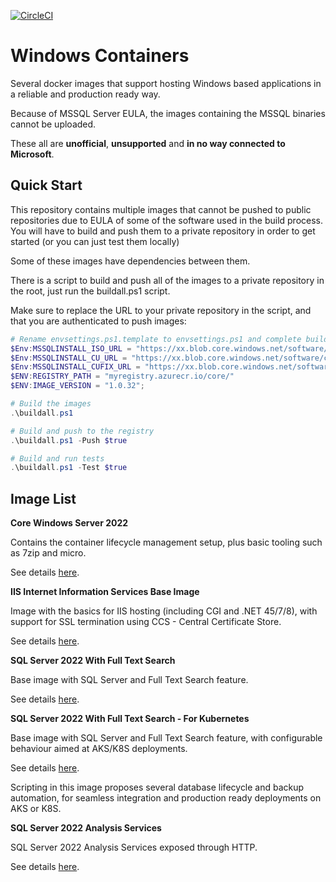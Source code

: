 [![CircleCI](https://dl.circleci.com/status-badge/img/circleci/FTP17q9GoCxp3a3xg3Vspr/VGK8Tj7T1QCqXF1jj6EbV5/tree/master.svg?style=svg&circle-token=CCIPRJ_FAcVmNUHi3TkT94TCgUykb_2c6c5b5e60bc6ebaf24fba3bb47e7784bce34a6d)](https://dl.circleci.com/status-badge/redirect/circleci/FTP17q9GoCxp3a3xg3Vspr/VGK8Tj7T1QCqXF1jj6EbV5/tree/master)

# Windows Containers

Several docker images that support hosting Windows based applications in a reliable and production ready way.

Because of MSSQL Server EULA, the images containing the MSSQL binaries cannot be uploaded.

These all are **unofficial**, **unsupported** and **in no way connected to Microsoft**.

## Quick Start

This repository contains multiple images that cannot be pushed to public repositories due to EULA of some of the software used in the build process. You will have to build and push them to a private repository in order to get started (or you can just test them locally)

Some of these images have dependencies between them.

There is a script to build and push all of the images to a private repository in the root, just run the buildall.ps1 script.

Make sure to replace the URL to your private repository in the script, and that you are authenticated to push images:

```powershell
# Rename envsettings.ps1.template to envsettings.ps1 and complete build params
$Env:MSSQLINSTALL_ISO_URL = "https://xx.blob.core.windows.net/software/mssql.iso";
$Env:MSSQLINSTALL_CU_URL = "https://xx.blob.core.windows.net/software/cu.exe";
$Env:MSSQLINSTALL_CUFIX_URL = "https://xx.blob.core.windows.net/software/cufix.7z";
$ENV:REGISTRY_PATH = "myregistry.azurecr.io/core/"
$ENV:IMAGE_VERSION = "1.0.32";

# Build the images
.\buildall.ps1

# Build and push to the registry
.\buildall.ps1 -Push $true

# Build and run tests
.\buildall.ps1 -Test $true
```

## Image List

**Core Windows Server 2022**

Contains the container lifecycle management setup, plus basic tooling such as 7zip and micro.

See details [here](servercore2022/readme.md).

**IIS Internet Information Services Base Image**

Image with the basics for IIS hosting (including CGI and .NET 45/7/8), with support for SSL termination using CCS - Central Certificate Store.

See details [here](servercore2022iis/readme.md).

**SQL Server 2022 With Full Text Search**

Base image with SQL Server and Full Text Search feature.

See details [here](sqlserver2022base/readme.md).

**SQL Server 2022 With Full Text Search - For Kubernetes**

Base image with SQL Server and Full Text Search feature, with configurable behaviour aimed at AKS/K8S deployments.

See details [here](sqlserver2022k8s/readme.md).

Scripting in this image proposes several database lifecycle and backup automation, for seamless integration and production ready deployments on AKS or K8S.

**SQL Server 2022 Analysis Services**

SQL Server 2022 Analysis Services exposed through HTTP.

See details [here](sqlserver2022as/readme.md).
